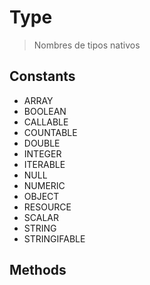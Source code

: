 
                                                                                                                                            
    
# Type


> Nombres de tipos nativos
>
> 




## Constants
- ARRAY
- BOOLEAN
- CALLABLE
- COUNTABLE
- DOUBLE
- INTEGER
- ITERABLE
- NULL
- NUMERIC
- OBJECT
- RESOURCE
- SCALAR
- STRING
- STRINGIFABLE




## Methods

                                                                                                                                                                                                                                                                                                                                                                                                            
    
                                                                                                                                                                                                                                                                             
                